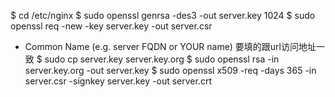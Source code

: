 $ cd /etc/nginx
$ sudo openssl genrsa -des3 -out server.key 1024
$ sudo openssl req -new -key server.key -out server.csr
* Common Name (e.g. server FQDN or YOUR name) 要填的跟url访问地址一致
$ sudo cp server.key server.key.org
$ sudo openssl rsa -in server.key.org -out server.key
$ sudo openssl x509 -req -days 365 -in server.csr -signkey server.key -out server.crt
